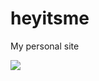 # heyitsme
My personal site

![](https://photos-4.dropbox.com/t/2/AAAKn2lEn48qjV4Q3VO1lM0R2ebgr3QluCE34TyfAmEmSA/12/642069079/png/32x32/3/1505264400/0/2/personal_site.png/EP3P7JsFGCYgAigC/GBM8-G46VXgcGkkRjJfeBqTig-B3WKKgfKl_27gCvVM?dl=0&size=2048x1536&size_mode=3)

